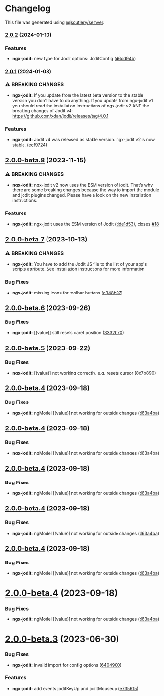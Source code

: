 # Changelog

This file was generated using [@jscutlery/semver](https://github.com/jscutlery/semver).

### [2.0.2](https://github.com/julianpoemp/ngx-jodit/compare/ngx-jodit-2.0.1...ngx-jodit-2.0.2) (2024-01-10)


### Features

* **ngx-jodit:** new type for Jodit options: JoditConfig ([d6cd94b](https://github.com/julianpoemp/ngx-jodit/commit/d6cd94b09deb85a165c0148b15cba6f262eb858e))

### [2.0.1](https://github.com/julianpoemp/ngx-jodit/compare/ngx-jodit-2.0.0-beta.8...ngx-jodit-2.0.1) (2024-01-08)


### ⚠ BREAKING CHANGES

* **ngx-jodit:** If you update from the latest beta version to the
stable version you don't have to do anything. If you update from
ngx-jodit v1 you should read the installation instructions of ngx-jodit
v2 AND the breaking changes of Jodit v4:
https://github.com/xdan/jodit/releases/tag/4.0.1

### Features

* **ngx-jodit:** Jodit v4 was released as stable version. ngx-jodit v2 is now stable. ([ecf9724](https://github.com/julianpoemp/ngx-jodit/commit/ecf9724c94d8aded9b8dd29bcd8acaf85ad7eaed))

## [2.0.0-beta.8](https://github.com/julianpoemp/ngx-jodit/compare/ngx-jodit-2.0.0-beta.7...ngx-jodit-2.0.0-beta.8) (2023-11-15)


### ⚠ BREAKING CHANGES

* **ngx-jodit:** ngx-jodit v2 now uses the ESM version of jodit. That's
why there are some breaking changes because the way to import the module
and jodit plugins changed. Please have a look on the new installation
instructions.

### Features

* **ngx-jodit:** ngx-jodit uses the ESM version of Jodit ([dde1d53](https://github.com/julianpoemp/ngx-jodit/commit/dde1d5359b7f0265dcbe200452897b30bcd4a04a)), closes [#18](https://github.com/julianpoemp/ngx-jodit/issues/18)

## [2.0.0-beta.7](https://github.com/julianpoemp/ngx-jodit/compare/ngx-jodit-2.0.0-beta.6...ngx-jodit-2.0.0-beta.7) (2023-10-13)


### ⚠ BREAKING CHANGES

* **ngx-jodit:** You have to add the Jodit JS file to the list of your
app's scripts attribute. See installation instructions for more
information

### Bug Fixes

* **ngx-jodit:** missing icons for toolbar buttons ([c348b97](https://github.com/julianpoemp/ngx-jodit/commit/c348b97076f3bf80b1e3bff2035372b6650006a8))

## [2.0.0-beta.6](https://github.com/julianpoemp/ngx-jodit/compare/ngx-jodit-2.0.0-beta.5...ngx-jodit-2.0.0-beta.6) (2023-09-26)


### Bug Fixes

* **ngx-jodit:** [(value)] still resets caret position ([3332b70](https://github.com/julianpoemp/ngx-jodit/commit/3332b70410c59d6621b048c039ea5ebf414ed73c))

## [2.0.0-beta.5](https://github.com/julianpoemp/ngx-jodit/compare/ngx-jodit-2.0.0-beta.4...ngx-jodit-2.0.0-beta.5) (2023-09-22)


### Bug Fixes

* **ngx-jodit:** [(value)] not working correctly, e.g. resets cursor ([8d7b890](https://github.com/julianpoemp/ngx-jodit/commit/8d7b890c997532e13918b59951a88831b9de539a))

## [2.0.0-beta.4](https://github.com/julianpoemp/ngx-jodit/compare/ngx-jodit-2.0.0-beta.3...ngx-jodit-2.0.0-beta.4) (2023-09-18)


### Bug Fixes

* **ngx-jodit:** ngModel [(value)] not working for outside changes ([d63a4ba](https://github.com/julianpoemp/ngx-jodit/commit/d63a4bac411761399064e925f4dfbc0fbb01064b))

## [2.0.0-beta.4](https://github.com/julianpoemp/ngx-jodit/compare/ngx-jodit-2.0.0-beta.3...ngx-jodit-2.0.0-beta.4) (2023-09-18)


### Bug Fixes

* **ngx-jodit:** ngModel [(value)] not working for outside changes ([d63a4ba](https://github.com/julianpoemp/ngx-jodit/commit/d63a4bac411761399064e925f4dfbc0fbb01064b))

## [2.0.0-beta.4](https://github.com/julianpoemp/ngx-jodit/compare/ngx-jodit-2.0.0-beta.3...ngx-jodit-2.0.0-beta.4) (2023-09-18)


### Bug Fixes

* **ngx-jodit:** ngModel [(value)] not working for outside changes ([d63a4ba](https://github.com/julianpoemp/ngx-jodit/commit/d63a4bac411761399064e925f4dfbc0fbb01064b))

## [2.0.0-beta.4](https://github.com/julianpoemp/ngx-jodit/compare/ngx-jodit-2.0.0-beta.3...ngx-jodit-2.0.0-beta.4) (2023-09-18)


### Bug Fixes

* **ngx-jodit:** ngModel [(value)] not working for outside changes ([d63a4ba](https://github.com/julianpoemp/ngx-jodit/commit/d63a4bac411761399064e925f4dfbc0fbb01064b))

## [2.0.0-beta.4](https://github.com/julianpoemp/ngx-jodit/compare/ngx-jodit-2.0.0-beta.3...ngx-jodit-2.0.0-beta.4) (2023-09-18)


### Bug Fixes

* **ngx-jodit:** ngModel [(value)] not working for outside changes ([d63a4ba](https://github.com/julianpoemp/ngx-jodit/commit/d63a4bac411761399064e925f4dfbc0fbb01064b))

# [2.0.0-beta.4](https://github.com/julianpoemp/ngx-jodit/compare/ngx-jodit-2.0.0-beta.3...ngx-jodit-2.0.0-beta.4) (2023-09-18)


### Bug Fixes

* **ngx-jodit:** ngModel [(value)] not working for outside changes ([d63a4ba](https://github.com/julianpoemp/ngx-jodit/commit/d63a4bac411761399064e925f4dfbc0fbb01064b))



# [2.0.0-beta.3](https://github.com/julianpoemp/ngx-jodit/compare/ngx-jodit-2.0.0-beta.2...ngx-jodit-2.0.0-beta.3) (2023-06-30)


### Bug Fixes

* **ngx-jodit:** invalid import for config options ([6404900](https://github.com/julianpoemp/ngx-jodit/commit/6404900ae8dc8b2528017a81b28214a0f8d634ba))


### Features

* **ngx-jodit:** add events joditKeyUp and joditMouseup ([e735615](https://github.com/julianpoemp/ngx-jodit/commit/e7356154477e66e0921d886c3a5602ddf83c78b7))
